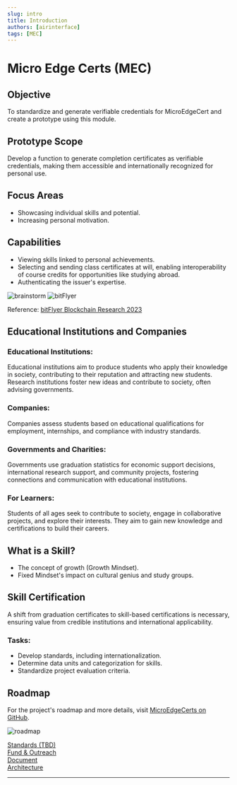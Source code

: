 ```yaml
---
slug: intro
title: Introduction
authors: [airinterface]
tags: [MEC]
---
```


# Micro Edge Certs (MEC)

## Objective

To standardize and generate verifiable credentials for MicroEdgeCert and create a prototype using this module.

## Prototype Scope

Develop a function to generate completion certificates as verifiable credentials, making them accessible and internationally recognized for personal use.

## Focus Areas

- Showcasing individual skills and potential.
- Increasing personal motivation.

## Capabilities

- Viewing skills linked to personal achievements.
- Selecting and sending class certificates at will, enabling interoperability of course credits for opportunities like studying abroad.
- Authenticating the issuer's expertise.

![brainstorm](https://github.com/MicroEdgeCerts/documentation/assets/2448586/70e8b70a-7615-48e1-9b88-b72d13082c4c)
![bitFlyer](https://github.com/MicroEdgeCerts/documentation/assets/2448586/04024e8c-c844-402c-8608-3cd5e47127df)

Reference: [bitFlyer Blockchain Research 2023](https://blockchain.bitflyer.com/pdf/web3Research2023.pdf)

## Educational Institutions and Companies

### Educational Institutions:

Educational institutions aim to produce students who apply their knowledge in society, contributing to their reputation and attracting new students. Research institutions foster new ideas and contribute to society, often advising governments.

### Companies:

Companies assess students based on educational qualifications for employment, internships, and compliance with industry standards.

### Governments and Charities:

Governments use graduation statistics for economic support decisions, international research support, and community projects, fostering connections and communication with educational institutions.

### For Learners:

Students of all ages seek to contribute to society, engage in collaborative projects, and explore their interests. They aim to gain new knowledge and certifications to build their careers.

## What is a Skill?

- The concept of growth (Growth Mindset).
- Fixed Mindset's impact on cultural genius and study groups.

## Skill Certification

A shift from graduation certificates to skill-based certifications is necessary, ensuring value from credible institutions and international applicability.

### Tasks:

- Develop standards, including internationalization.
- Determine data units and categorization for skills.
- Standardize project evaluation criteria.

## Roadmap

For the project's roadmap and more details, visit [MicroEdgeCerts on GitHub](https://github.com/MicroEdgeCerts).

![roadmap](https://github.com/MicroEdgeCerts/documentation/assets/2448586/c008acb1-dcb4-4a62-a4b4-a22bf6cb0c99)

[Standards (TBD)](https://www.notion.so/TBD-779b078ef4904da7851cbb33d0f4d569?pvs=21)  
[Fund & Outreach](https://www.notion.so/Fund-Outreach-08e2d3653ccd4b77a639992edcda170d?pvs=21)  
[Document](https://www.notion.so/Document-5c523e622b664a78a34a74507dcc68ab?pvs=21)  
[Architecture](https://www.notion.so/Architecture-2b07f0714e594d159d9532b0bd501aca?pvs=21)

---